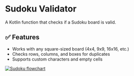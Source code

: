 # Sudoku Validator

A Kotlin function that checks if a Sudoku board is valid.

## ✅ Features
- Works with any square-sized board (4x4, 9x9, 16x16, etc.)
- Checks rows, columns, and boxes for duplicates
- Supports custom characters and empty cells

[![Sudoku flowchart](https://github.com/user-attachments/assets/21b3eb82-a12e-45ab-a440-eaee6b7b1da5)](https://drive.google.com/file/d/15qoK59XW4Jy1KGettT4WQxQOIO2b8W7F/view?usp=drive_link)
